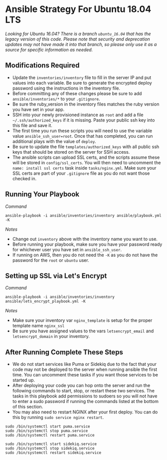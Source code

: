 # Ansible Strategy For Ubuntu 18.04 LTS

*Looking for Ubuntu 16.04? There is a branch `ubuntu_16.04` that has the legacy version of this code.  Please note that security and deprecation updates may not have made it into that branch, so please only use it as a source for specific information as needed.*

## Modifications Required

* Update the `inventories/inventory` file to fill in the server IP and put values into each variable.  Be sure to generate the encrypted deploy password using the instructions in the inventory file.
* Before committing any of these changes please be sure to add `ansible/inventories/*` to your `.gitignore`.
* Be sure the ruby_version in the inventory files matches the ruby version you have set in your app.
* SSH into your newly provisioned instance as `root` and add a file `~/.ssh/authorized_keys` if it is missing.  Paste your public ssh key into this file and save it.
* The first time you run these scripts you will need to use the variable value `ansible_ssh_user=root`.  Once that has completed, you can run additional plays with the value of `deploy`.
* Be sure to update the file `templates/authorized_keys` with all public ssh keys that should be stored on the server for SSH access.
* The ansible scripts can upload SSL certs, and the scripts assume these will be stored in `config/ssl_certs`.  You will then need to uncomment the `name: install ssl certs` task inside `tasks/nginx.yml`.  Make sure your SSL certs are part of your `.gitignore` file as you do not want those checked in.

## Running Your Playbook

*Command*    
```
ansible-playbook -i ansible/inventories/inventory ansible/playbook.yml -K
```
*Notes*    

* Change out `inventory` above with the inventory name you want to use.
* Before running your playbook, make sure you have your password ready for whichever user you have set in `ansible_ssh_user`.
* If running on AWS, then you do not need the `-K` as you do not have the password for the `root` or `ubuntu` user.

## Setting up SSL via Let's Encrypt

*Command*
```
ansible-playbook -i ansible/inventories/inventory ansible/lets_encrypt_playbook.yml -K
```
*Notes*

* Make sure your inventory var `nginx_template` is setup for the proper template name `nginx_ssl`
* Be sure you have assigned values to the vars `letsencrypt_email` and `letsencrypt_domain` in your inventory.

## After Running Complete These Steps
* We do not start services like Puma or Sidekiq due to the fact that your code may not be deployed to the server when running ansible the first time.  You can uncomment these tasks if you want those services to be started up.
* After deploying your code you can hop onto the server and run the following commands to start, stop, or restart these two services.  The tasks in this playbook add permissions to sudoers so you will not have to enter a sudo password if running the commands listed at the bottom of this section.
* You may also need to restart NGINX after your first deploy.  You can do this by running `sudo service nginx restart`.

```
sudo /bin/systemctl start puma.service
sudo /bin/systemctl stop puma.service
sudo /bin/systemctl restart puma.service

sudo /bin/systemctl start sidekiq.service
sudo /bin/systemctl stop sidekiq.service
sudo /bin/systemctl restart sidekiq.service
```
